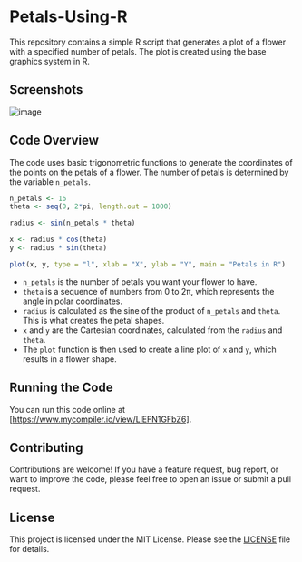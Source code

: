 # Petals-Using-R

This repository contains a simple R script that generates a plot of a flower with a specified number of petals. The plot is created using the base graphics system in R.

## Screenshots

![image](https://i.imgur.com/zUn5eRh.png)

## Code Overview

The code uses basic trigonometric functions to generate the coordinates of the points on the petals of a flower. The number of petals is determined by the variable `n_petals`.

```R
n_petals <- 16
theta <- seq(0, 2*pi, length.out = 1000)

radius <- sin(n_petals * theta)

x <- radius * cos(theta)
y <- radius * sin(theta)

plot(x, y, type = "l", xlab = "X", ylab = "Y", main = "Petals in R")
```

- `n_petals` is the number of petals you want your flower to have.
- `theta` is a sequence of numbers from 0 to 2π, which represents the angle in polar coordinates.
- `radius` is calculated as the sine of the product of `n_petals` and `theta`. This is what creates the petal shapes.
- `x` and `y` are the Cartesian coordinates, calculated from the `radius` and `theta`.
- The `plot` function is then used to create a line plot of `x` and `y`, which results in a flower shape.

## Running the Code

You can run this code online at [https://www.mycompiler.io/view/LlEFN1GFbZ6].

## Contributing

Contributions are welcome! If you have a feature request, bug report, or want to improve the code, please feel free to open an issue or submit a pull request.

## License

This project is licensed under the MIT License. Please see the [LICENSE](LICENSE) file for details.
